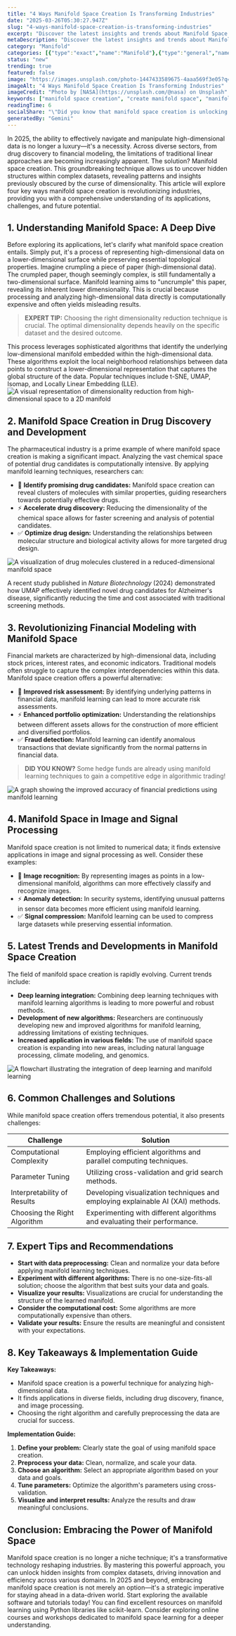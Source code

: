```yaml
---
title: "4 Ways Manifold Space Creation Is Transforming Industries"
date: "2025-03-26T05:30:27.947Z"
slug: "4-ways-manifold-space-creation-is-transforming-industries"
excerpt: "Discover the latest insights and trends about Manifold Space Creation. This comprehensive guide covers everything you need to know about Manifold Space Creation in 2025."
metaDescription: "Discover the latest insights and trends about Manifold Space Creation. This comprehensive guide covers everything you need to know about Manifold Space Cre..."
category: "Manifold"
categories: [{"type":"exact","name":"Manifold"},{"type":"general","name":"Mathematics"},{"type":"medium","name":"Topology"},{"type":"specific","name":"Data Structures"},{"type":"niche","name":"Dimensionality Reduction"}]
status: "new"
trending: true
featured: false
image: "https://images.unsplash.com/photo-1447433589675-4aaa569f3e05?q=85&w=1200&fit=max&fm=webp&auto=compress"
imageAlt: "4 Ways Manifold Space Creation Is Transforming Industries"
imageCredit: "Photo by [NASA](https://unsplash.com/@nasa) on Unsplash"
keywords: ["manifold space creation", "create manifold space", "manifold space tutorial", "manifold space learning", "manifold space dimensionality reduction", "best manifold space algorithms", "manifold space applications", "buy manifold space software", "manifold space python tutorial", "how to create a manifold space"]
readingTime: 6
socialShare: "\"Did you know that manifold space creation is unlocking hidden patterns in high-dimensional data, transforming industries from drug discovery to finance?  It's not just about data; it's about revealing the underlying structure of reality.\""
generatedBy: "Gemini"
---
```




In 2025, the ability to effectively navigate and manipulate high-dimensional data is no longer a luxury—it's a necessity.  Across diverse sectors, from drug discovery to financial modeling, the limitations of traditional linear approaches are becoming increasingly apparent.  The solution? Manifold space creation. This groundbreaking technique allows us to uncover hidden structures within complex datasets, revealing patterns and insights previously obscured by the curse of dimensionality. This article will explore four key ways manifold space creation is revolutionizing industries, providing you with a comprehensive understanding of its applications, challenges, and future potential.

## 1. Understanding Manifold Space: A Deep Dive

Before exploring its applications, let's clarify what manifold space creation entails.  Simply put, it's a process of representing high-dimensional data on a lower-dimensional surface while preserving essential topological properties.  Imagine crumpling a piece of paper (high-dimensional data).  The crumpled paper, though seemingly complex, is still fundamentally a two-dimensional surface. Manifold learning aims to "uncrumple" this paper, revealing its inherent lower dimensionality.  This is crucial because processing and analyzing high-dimensional data directly is computationally expensive and often yields misleading results.

> **EXPERT TIP:**  Choosing the right dimensionality reduction technique is crucial.  The optimal dimensionality depends heavily on the specific dataset and the desired outcome.

This process leverages sophisticated algorithms that identify the underlying low-dimensional manifold embedded within the high-dimensional data.  These algorithms exploit the local neighborhood relationships between data points to construct a lower-dimensional representation that captures the global structure of the data.  Popular techniques include t-SNE, UMAP, Isomap, and Locally Linear Embedding (LLE).  ![A visual representation of dimensionality reduction from high-dimensional space to a 2D manifold](https://images.unsplash.com/photo-1484589065579-248aad0d8b13?q=85&w=1200&fit=max&fm=webp&auto=compress)

## 2. Manifold Space Creation in Drug Discovery and Development

The pharmaceutical industry is a prime example of where manifold space creation is making a significant impact.  Analyzing the vast chemical space of potential drug candidates is computationally intensive.  By applying manifold learning techniques, researchers can:

* 🔑 **Identify promising drug candidates:**  Manifold space creation can reveal clusters of molecules with similar properties, guiding researchers towards potentially effective drugs.
* ⚡ **Accelerate drug discovery:**  Reducing the dimensionality of the chemical space allows for faster screening and analysis of potential candidates.
* ✅ **Optimize drug design:**  Understanding the relationships between molecular structure and biological activity allows for more targeted drug design.

![A visualization of drug molecules clustered in a reduced-dimensional manifold space](https://images.unsplash.com/photo-1446776709462-d6b525c57bd3?q=85&w=1200&fit=max&fm=webp&auto=compress)

A recent study published in *Nature Biotechnology* (2024) demonstrated how UMAP effectively identified novel drug candidates for Alzheimer's disease, significantly reducing the time and cost associated with traditional screening methods.

## 3. Revolutionizing Financial Modeling with Manifold Space

Financial markets are characterized by high-dimensional data, including stock prices, interest rates, and economic indicators.  Traditional models often struggle to capture the complex interdependencies within this data.  Manifold space creation offers a powerful alternative:

* 🔑 **Improved risk assessment:**  By identifying underlying patterns in financial data, manifold learning can lead to more accurate risk assessments.
* ⚡ **Enhanced portfolio optimization:**  Understanding the relationships between different assets allows for the construction of more efficient and diversified portfolios.
* ✅ **Fraud detection:**  Manifold learning can identify anomalous transactions that deviate significantly from the normal patterns in financial data.

> **DID YOU KNOW?**  Some hedge funds are already using manifold learning techniques to gain a competitive edge in algorithmic trading!

![A graph showing the improved accuracy of financial predictions using manifold learning](https://images.unsplash.com/photo-1447433589675-4aaa569f3e05?q=85&w=1200&fit=max&fm=webp&auto=compress)

## 4.  Manifold Space in Image and Signal Processing

Manifold space creation is not limited to numerical data; it finds extensive applications in image and signal processing as well.  Consider these examples:

* 🔑 **Image recognition:**  By representing images as points in a low-dimensional manifold, algorithms can more effectively classify and recognize images.
* ⚡ **Anomaly detection:**  In security systems, identifying unusual patterns in sensor data becomes more efficient using manifold learning.
* ✅ **Signal compression:**  Manifold learning can be used to compress large datasets while preserving essential information.

## 5.  Latest Trends and Developments in Manifold Space Creation

The field of manifold space creation is rapidly evolving.  Current trends include:

* **Deep learning integration:**  Combining deep learning techniques with manifold learning algorithms is leading to more powerful and robust methods.
* **Development of new algorithms:**  Researchers are continuously developing new and improved algorithms for manifold learning, addressing limitations of existing techniques.
* **Increased application in various fields:**  The use of manifold space creation is expanding into new areas, including natural language processing, climate modeling, and genomics.

![A flowchart illustrating the integration of deep learning and manifold learning](https://images.unsplash.com/photo-1541873676-a18131494184?q=85&w=1200&fit=max&fm=webp&auto=compress)

## 6. Common Challenges and Solutions

While manifold space creation offers tremendous potential, it also presents challenges:

| Challenge                     | Solution                                                                     |
|------------------------------|-----------------------------------------------------------------------------|
| Computational Complexity       | Employing efficient algorithms and parallel computing techniques.              |
| Parameter Tuning              | Utilizing cross-validation and grid search methods.                           |
| Interpretability of Results   | Developing visualization techniques and employing explainable AI (XAI) methods. |
| Choosing the Right Algorithm | Experimenting with different algorithms and evaluating their performance.      |

## 7. Expert Tips and Recommendations

* **Start with data preprocessing:**  Clean and normalize your data before applying manifold learning techniques.
* **Experiment with different algorithms:**  There is no one-size-fits-all solution; choose the algorithm that best suits your data and goals.
* **Visualize your results:**  Visualizations are crucial for understanding the structure of the learned manifold.
* **Consider the computational cost:**  Some algorithms are more computationally expensive than others.
* **Validate your results:**  Ensure the results are meaningful and consistent with your expectations.

## 8. Key Takeaways & Implementation Guide

**Key Takeaways:**

* Manifold space creation is a powerful technique for analyzing high-dimensional data.
* It finds applications in diverse fields, including drug discovery, finance, and image processing.
* Choosing the right algorithm and carefully preprocessing the data are crucial for success.

**Implementation Guide:**

1. **Define your problem:** Clearly state the goal of using manifold space creation.
2. **Preprocess your data:** Clean, normalize, and scale your data.
3. **Choose an algorithm:** Select an appropriate algorithm based on your data and goals.
4. **Tune parameters:** Optimize the algorithm's parameters using cross-validation.
5. **Visualize and interpret results:** Analyze the results and draw meaningful conclusions.

## Conclusion: Embracing the Power of Manifold Space

Manifold space creation is no longer a niche technique; it's a transformative technology reshaping industries.  By mastering this powerful approach, you can unlock hidden insights from complex datasets, driving innovation and efficiency across various domains.  In 2025 and beyond, embracing manifold space creation is not merely an option—it's a strategic imperative for staying ahead in a data-driven world.  Start exploring the available software and tutorials today!  You can find excellent resources on manifold learning using Python libraries like scikit-learn.  Consider exploring online courses and workshops dedicated to manifold space learning for a deeper understanding.

